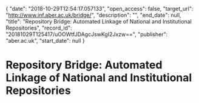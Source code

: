 {
  "date": "2018-10-29T12:54:17.057133", 
  "open_access": false, 
  "target_url": "http://www.inf.aber.ac.uk/bridge/", 
  "description": "", 
  "end_date": null, 
  "title": "Repository Bridge: Automated Linkage of National and Institutional Repositories", 
  "record_id": "20181029T125417/uOOWtfJDAgcJswKgI2Jxzw==", 
  "publisher": "aber.ac.uk", 
  "start_date": null
}

# Repository Bridge: Automated Linkage of National and Institutional Repositories

